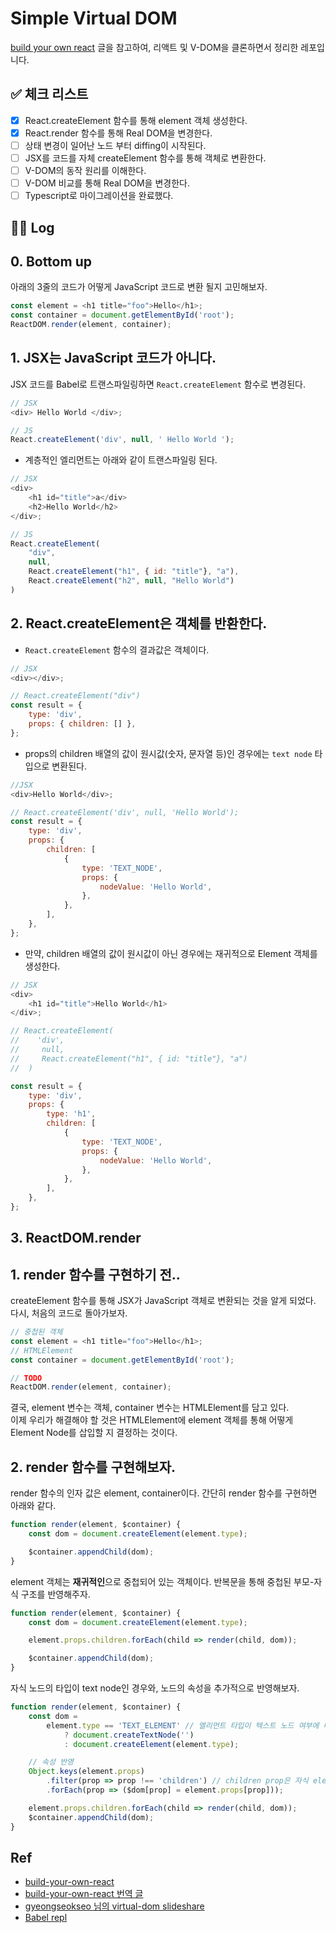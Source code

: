 # Simple Virtual DOM

[build your own react](https://pomb.us/build-your-own-react/) 글을 참고하여, 리액트 및 V-DOM을 클론하면서 정리한 레포입니다.

## ✅ 체크 리스트

-   [x] React.createElement 함수를 통해 element 객체 생성한다.
-   [x] React.render 함수를 통해 Real DOM을 변경한다.
-   [ ] 상태 변경이 일어난 노드 부터 diffing이 시작된다.
-   [ ] JSX를 코드를 자체 createElement 함수를 통해 객체로 변환한다.
-   [ ] V-DOM의 동작 원리를 이해한다.
-   [ ] V-DOM 비교를 통해 Real DOM을 변경한다.
-   [ ] Typescript로 마이그레이션을 완료했다.

## 🚴‍♀️ Log

## 0. Bottom up

아래의 3줄의 코드가 어떻게 JavaScript 코드로 변환 될지 고민해보자.

```js
const element = <h1 title="foo">Hello</h1>;
const container = document.getElementById('root');
ReactDOM.render(element, container);
```

## 1. JSX는 JavaScript 코드가 아니다.

JSX 코드를 Babel로 트랜스파일링하면 `React.createElement` 함수로 변경된다.

```js
// JSX
<div> Hello World </div>;

// JS
React.createElement('div', null, ' Hello World ');
```

-   계층적인 엘리먼트는 아래와 같이 트랜스파일링 된다.

```js
// JSX
<div>
    <h1 id="title">a</div>
    <h2>Hello World</h2>
</div>;

// JS
React.createElement(
    "div",
    null,
    React.createElement("h1", { id: "title"}, "a"),
    React.createElement("h2", null, "Hello World")
)
```

## 2. React.createElement은 객체를 반환한다.

-   `React.createElement` 함수의 결과값은 객체이다.

```js
// JSX
<div></div>;

// React.createElement("div")
const result = {
    type: 'div',
    props: { children: [] },
};
```

-   props의 children 배열의 값이 원시값(숫자, 문자열 등)인 경우에는 `text node` 타입으로 변환된다.

```js
//JSX
<div>Hello World</div>;

// React.createElement('div', null, 'Hello World');
const result = {
    type: 'div',
    props: {
        children: [
            {
                type: 'TEXT_NODE',
                props: {
                    nodeValue: 'Hello World',
                },
            },
        ],
    },
};
```

-   만약, children 배열의 값이 원시값이 아닌 경우에는 재귀적으로 Element 객체를 생성한다.

```js
// JSX
<div>
    <h1 id="title">Hello World</h1>
</div>;

// React.createElement(
//    'div',
//     null,
//     React.createElement("h1", { id: "title"}, "a")
//  )

const result = {
    type: 'div',
    props: {
        type: 'h1',
        children: [
            {
                type: 'TEXT_NODE',
                props: {
                    nodeValue: 'Hello World',
                },
            },
        ],
    },
};
```

## 3. ReactDOM.render

## 1. render 함수를 구현하기 전..

createElement 함수를 통해 JSX가 JavaScript 객체로 변환되는 것을 알게 되었다.  
다시, 처음의 코드로 돌아가보자.

```js
// 중첩된 객체
const element = <h1 title="foo">Hello</h1>;
// HTMLElement
const container = document.getElementById('root');

// TODO
ReactDOM.render(element, container);
```

결국, element 변수는 객체, container 변수는 HTMLElement를 담고 있다.  
이제 우리가 해결해야 할 것은 HTMLElement에 element 객체를 통해 어떻게 Element Node를 삽입할 지 결정하는 것이다.

## 2. render 함수를 구현해보자.

render 함수의 인자 값은 element, container이다. 간단히 render 함수를 구현하면 아래와 같다.

```js
function render(element, $container) {
    const dom = document.createElement(element.type);

    $container.appendChild(dom);
}
```

element 객체는 **재귀적인**으로 중첩되어 있는 객체이다. 반복문을 통해 중첩된 부모-자식 구조를 반영해주자.

```js
function render(element, $container) {
    const dom = document.createElement(element.type);

    element.props.children.forEach(child => render(child, dom));

    $container.appendChild(dom);
}
```

자식 노드의 타입이 text node인 경우와, 노드의 속성을 추가적으로 반영해보자.

```js
function render(element, $container) {
    const dom =
        element.type == 'TEXT_ELEMENT' // 엘리먼트 타입이 텍스트 노드 여부에 따라 분기
            ? document.createTextNode('')
            : document.createElement(element.type);

    // 속성 반영
    Object.keys(element.props)
        .filter(prop => prop !== 'children') // children prop은 자식 element 배열
        .forEach(prop => ($dom[prop] = element.props[prop]));

    element.props.children.forEach(child => render(child, dom));
    $container.appendChild(dom);
}
```

## Ref

-   [build-your-own-react](https://pomb.us/build-your-own-react/)
-   [build-your-own-react 번역 글](https://velog.io/@godori/build-your-own-react)
-   [gyeongseokseo 님의 virtual-dom slideshare](https://www.slideshare.net/gyeongseokseo/virtual-dom)
-   [Babel repl](https://babeljs.io/repl)
